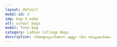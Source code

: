 ```yaml
---
layout: default
modal-id: 3
img: bag-3.webp
alt: school bags
model: Tote bag
category: Ladies College Bags
description: നിങ്ങളാഗ്രഹിക്കുന്ന എല്ലാ വിധ ബാഗുകൾക്കും.
---
```

